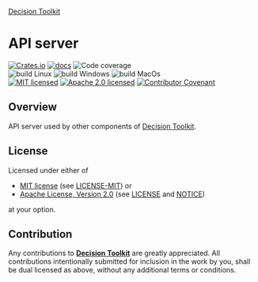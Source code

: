 [Decision Toolkit](https://crates.io/crates/dsntk)

# API server

[![Crates.io][crates-badge]][crates-url]
[![docs][docs-badge]][docs-url]
![Code coverage][coverage-badge]<br/>
![build Linux][build-badge-linux]
![build Windows][build-badge-windows]
![build MacOs][build-badge-macos]<br/>
[![MIT licensed][mit-badge]][mit-license-url]
[![Apache 2.0 licensed][apache-badge]][apache-license-url]
[![Contributor Covenant][cc-badge]][cc-url]

[crates-badge]: https://img.shields.io/crates/v/dsntk-server.svg

[crates-url]: https://crates.io/crates/dsntk-server

[docs-badge]: https://docs.rs/dsntk-server/badge.svg

[docs-url]: https://docs.rs/dsntk-server

[coverage-badge]: https://img.shields.io/badge/Code%20coverage-100%25-green.svg

[build-badge-linux]: https://github.com/dsntk/dsntk-rs/actions/workflows/build-linux.yml/badge.svg

[build-badge-windows]: https://github.com/dsntk/dsntk-rs/actions/workflows/build-windows.yml/badge.svg

[build-badge-macos]: https://github.com/dsntk/dsntk-rs/actions/workflows/build-macos.yml/badge.svg

[mit-badge]: https://img.shields.io/badge/License-MIT-blue.svg

[mit-url]: https://opensource.org/licenses/MIT

[mit-license-url]: https://github.com/dsntk/dsntk-rs/blob/main/LICENSE-MIT

[apache-badge]: https://img.shields.io/badge/License-Apache%202.0-blue.svg

[apache-url]: https://www.apache.org/licenses/LICENSE-2.0

[apache-license-url]: https://github.com/dsntk/dsntk-rs/blob/main/LICENSE

[apache-notice-url]: https://github.com/dsntk/dsntk-rs/blob/main/NOTICE

[cc-badge]: https://img.shields.io/badge/Contributor%20Covenant-2.1-4baaaa.svg

[cc-url]: https://github.com/dsntk/dsntk-rs/blob/main/CODE_OF_CONDUCT.md

## Overview

API server used by other components of [Decision Toolkit](https://crates.io/crates/dsntk).

## License

Licensed under either of

- [MIT license][mit-url] (see [LICENSE-MIT][mit-license-url]) or
- [Apache License, Version 2.0][apache-url] (see [LICENSE][apache-license-url] and [NOTICE][apache-notice-url])

at your option.

## Contribution

Any contributions to [**Decision Toolkit**](https://github.com/dsntk) are greatly appreciated.
All contributions intentionally submitted for inclusion in the work by you,
shall be dual licensed as above, without any additional terms or conditions.
